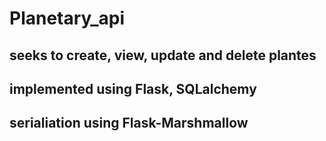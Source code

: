 # Planetary_api
## seeks to create, view, update and delete plantes
## implemented using Flask, SQLalchemy
## serialiation using Flask-Marshmallow
